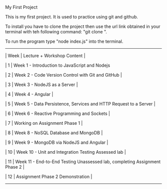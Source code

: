 My First Project

This is my first project. It is used to practice using git and github.

To install you have to clone the project then use the url link obtained in your terminal with teh following command: "git clone <link>".

To run the program type "node index.js" into the terminal.

________________________________________________________________________________________
|  Week	|  Lecture + Workshop Content	                                                 |

|  1    |  Week 1 - Introduction to JavaScript and Nodejs	                             

|  2    |  Week 2 - Code Version Control with Git and GitHub                           |	

|  3    |  Week 3 - NodeJS as a Server	                                               |

|  4    |  Week 4 - Angular	                                                           |

|  5    |  Week 5 - Data Persistence, Services and HTTP Request to a Server	           |

|  6    |  Week 6 - Reactive Programming and Sockets	                                 |

|  7    |  Working on Assignment Phase 1	                                             |

|  8    |  Week 8 - NoSQL Database and MongoDB                                         |	

|  9	  |  Week 9 - MongoDB via NodeJS and Angular                                     |	

|  10	  |  Week 10 - Unit and Integration Testing	Assessed lab                         |

|  11	  |  Week 11 - End-to-End Testing	Unassessed lab, completing Assignment Phase 2  |

|  12	  |  Assignment Phase 2 Demonstration                                            |
________________________________________________________________________________________
